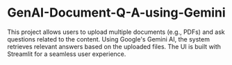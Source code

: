 # GenAI-Document-Q-A-using-Gemini
This project allows users to upload multiple documents (e.g., PDFs) and ask questions related to the content. Using Google's Gemini AI, the system retrieves relevant answers based on the uploaded files. The UI is built with Streamlit for a seamless user experience.
